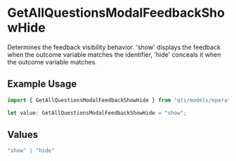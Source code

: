 # GetAllQuestionsModalFeedbackShowHide

Determines the feedback visibility behavior. 'show' displays the feedback when the outcome variable matches the identifier, 'hide' conceals it when the outcome variable matches.

## Example Usage

```typescript
import { GetAllQuestionsModalFeedbackShowHide } from "qti/models/operations";

let value: GetAllQuestionsModalFeedbackShowHide = "show";
```

## Values

```typescript
"show" | "hide"
```